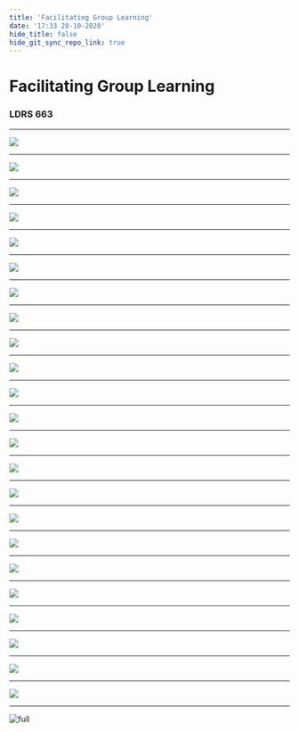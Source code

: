 ```yaml
---
title: 'Facilitating Group Learning'
date: '17:33 28-10-2020'
hide_title: false
hide_git_sync_repo_link: true
---
```


# Facilitating Group Learning
### LDRS 663





---
![](Unit5_Page_03.png)

---

![](Unit5_Page_04.png)

---

![](Unit5_Page_05.png)

---

![](Unit5_Page_06.png)

---

![](Unit5_Page_07.png)

---

![](Unit5_Page_08.png)

---

![](Unit5_Page_09.png)

---

![](Unit5_Page_10.png)


---

![](Unit5_Page_11.png)

---

![](Unit5_Page_12.png)

---

![](Unit5_Page_13.png)

---

![](Unit5_Page_14.png)

---

![](Unit5_Page_15.png)

---

![](Unit5_Page_16.png)

---

![](Unit5_Page_17.png)

---

![](Unit5_Page_18.png)

---

![](Unit5_Page_19.png)

---

![](Unit5_Page_20.png)

---

![](Unit5_Page_21.png)

---

![](Unit5_Page_22.png)

---

![](Unit5_Page_23.png)

---

![](Unit5_Page_24.png)

---

![](Unit5_Page_25.png)

---

![full](Unit5_Page_02.png)
